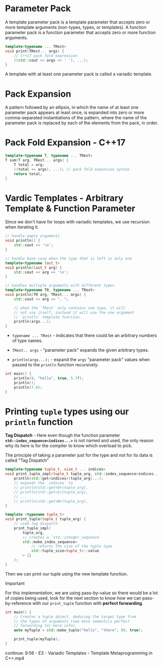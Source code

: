 # Parameter Pack

A template parameter pack is a template parameter that accepts zero or more template arguments (non-types, types, or templates). A function parameter pack is a function parameter that accepts zero or more function arguments.

```c++
template<typename ... TRest>
void print(TRest... args) {
    // C++17 pack fold expression
    ((std::cout << args << ' '), ...);
}
```

A template with at least one parameter pack is called a variadic template.

# Pack Expansion

A pattern followed by an ellipsis, in which the name of at least one parameter pack appears at least once, is expanded into zero or more comma-separated instantiations of the pattern, where the name of the parameter pack is replaced by each of the elements from the pack, in order.

# Pack Fold Expansion - C++17

```c++
template<typename T, typename ... TRest>
T sum(T arg, TRest... args) {
    T total = arg;
    ((total += args), ...); // pack fold expansion syntax
    return total;
}
```

# Vardic Templates - Arbitrary Template & Function Parameter

Since we don't have for loops with variadic templates, we use recursion when iterating it.

```c++
// handle empty arguments
void println() {
    std::cout << '\n';
}

// handle base case when the type that is left is only one
template<typename last_t>
void println(last_t arg) {
    std::cout << arg << '\n';
}

// handles multiple arguments with different types
template<typename T0, typename ... TRest>
void println(T0 arg, TRest... args) {
    std::cout << arg << ", ";

    // when the `TRest` only contains one type, it will
    // not use itself, instead it will use the one argument
    // `println` template function.
    println(args...);
}
```

- `typename ... TRest` - indicates that there could be an arbitrary numbers of type names.

- `TRest.. args`       - "parameter pack" expands the given arbitrary types.

- `println(args...);`  - expand the `args` "parameter pack" values when passed to the `println` function recursively.

```c++
int main() {
    println(9, "hello", true, 5.7f);
    println();
    println(7.8);
}
```

# Printing `tuple` types using our `println`  function

**Tag Dispatch** - Here even though the function parameter **`std::index_sequence<indices...>`** is not named and used, the only reason why its here is for the compiler to know which overload to pick.

The principle of taking a parameter just for the type and not for its data is called "Tag Dispatch"

```c++
template<typename tuple_t, size_t ... indices>
void print_tuple_impl(tuple_t tuple_arg, std::index_sequence<indices...>) { 
    println(std::get<indices>(tuple_arg)...);
    // expands the `indices` to
    // println(std::get<0>(tuple_arg),
    // println(std::get<1>(tuple_arg),
    // ...
    // println(std::get<N>(tuple_arg),
}

template <typename tuple_t>
void print_tuple(tuple_t tuple_arg) {
    // used tag dispatch
    print_tuple_impl(
        tuple_arg,
        // creates a `std::integer_sequence`
        std::make_index_sequence<
            // returns the size of the tuple type
            std::tuple_size<tuple_t>::value
        > {}
    );
}
```

Then we can print our tuple using the new template function.

> [!IMPORTANT]  
> For this implementation, we are using pass-by-value so there would be a lot of copies being used, look for the next section to know how we can pass-by-reference with our `print_tuple` function with **perfect forwarding**.

```c++
int main() {
    // Creates a tuple object, deducing the target type from
    // the types of arguments (see move semantics perfect
    // forwarding for more info).
    auto myTuple = std::make_tuple("hello", "there", 99, true);

    print_tuple(myTuple);
}
```
continue:
9:56 - E3 - Variadic Templates - Template Metaprogramming in C++.mp4
